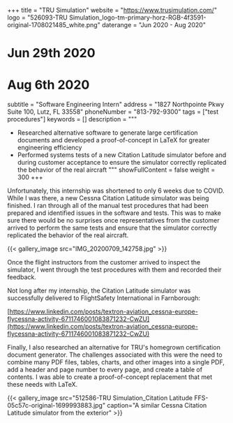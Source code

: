 +++
title = "TRU Simulation"
website = "https://www.trusimulation.com/"
logo = "526093-TRU Simulation_logo-tm-primary-horz-RGB-4f3591-original-1708021485_white.png"
daterange = "Jun 2020 - Aug 2020"
# Jun 29th 2020
# Aug 6th 2020
subtitle = "Software Engineering Intern"
address = "1827 Northpointe Pkwy Suite 100, Lutz, FL 33558"
phoneNumber = "813-792-9300"
tags = ["test procedures"]
keywords = []
description = """
- Researched alternative software to generate large certification documents and developed a proof-of-concept in LaTeX for greater engineering efficiency
- Performed systems tests of a new Citation Latitude simulator before and during customer acceptance to ensure the simulator correctly replicated the behavior of the real aircraft
"""
showFullContent = false
weight = 300
+++

Unfortunately, this internship was shortened to only 6 weeks due to COVID. While I was
there, a new Cessna Citation Latitude simulator was being finished.
I ran through all of the manual test procedures that had been prepared
and identified issues in the software and tests. This was to make sure there
would be no surprises once representatives from the customer arrived to perform the same
tests and ensure that the simulator correctly replicated the behavior of the real
aircraft.

{{< gallery_image src="IMG_20200709_142758.jpg" >}}

Once the flight instructors from the customer arrived to inspect the simulator,
I went through the test procedures with them and recorded their feedback.

Not long after my internship, the Citation Latitude simulator was successfully
delivered to FlightSafety International in Farnborough:

[https://www.linkedin.com/posts/textron-aviation_cessna-europe-flycessna-activity-6711746001083871232-CwZU](https://www.linkedin.com/posts/textron-aviation_cessna-europe-flycessna-activity-6711746001083871232-CwZU)

Finally, I also researched an alternative
for TRU's homegrown certification document generator. The challenges associated with
this were the need to combine many PDF files, tables, charts, and other images
into a single PDF, add a header and page number to every page, and create
a table of contents. I was able to create a proof-of-concept replacement that
met these needs with LaTeX.

{{< gallery_image src="512586-TRU Simulation_Citation Latitude FFS-05c57c-original-1699993883.jpg" caption="A similar Cessna Citation Latitude simulator from the exterior" >}}

